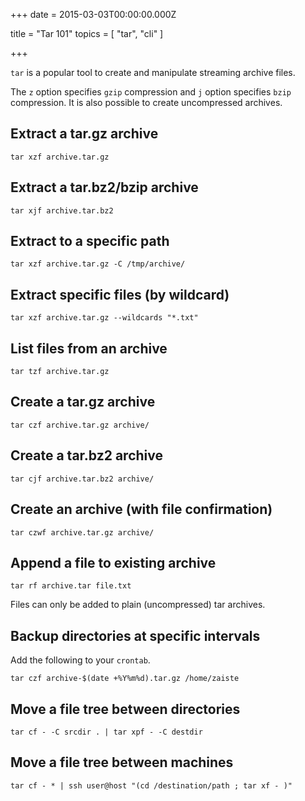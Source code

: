 
+++
date = 2015-03-03T00:00:00.000Z


title = "Tar 101"
topics = [ "tar", "cli" ]

+++

`tar` is a popular tool to create and manipulate streaming archive files.

The `z` option specifies `gzip` compression and `j` option specifies `bzip` compression. It is also possible to create uncompressed archives.

## Extract a tar.gz archive

```
tar xzf archive.tar.gz
```

## Extract a tar.bz2/bzip archive

```
tar xjf archive.tar.bz2
```

## Extract to a specific path

```
tar xzf archive.tar.gz -C /tmp/archive/
```

## Extract specific files (by wildcard)

```
tar xzf archive.tar.gz --wildcards "*.txt"
```

## List files from an archive

```
tar tzf archive.tar.gz
```

## Create a tar.gz archive

```
tar czf archive.tar.gz archive/
```

## Create a tar.bz2 archive

```
tar cjf archive.tar.bz2 archive/
```

## Create an archive (with file confirmation)

```
tar czwf archive.tar.gz archive/
```

## Append a file to existing archive

```
tar rf archive.tar file.txt
```

Files can only be added to plain (uncompressed) tar archives.

## Backup directories at specific intervals

Add the following to your `crontab`.

```
tar czf archive-$(date +%Y%m%d).tar.gz /home/zaiste
```

## Move a file tree between directories

```
tar cf - -C srcdir . | tar xpf - -C destdir
```

## Move a file tree between machines

```
tar cf - * | ssh user@host "(cd /destination/path ; tar xf - )"
```